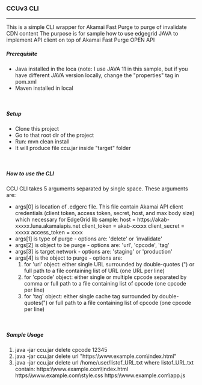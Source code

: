 <h3>CCUv3 CLI</h3>
<hr>
<p>
This is a simple CLI wrapper for Akamai Fast Purge to purge of invalidate CDN content
The purpose is for sample how to use edgegrid JAVA to implement API client on top of
Akamai Fast Purge OPEN API
</p>

<h5>Prerequisite</h5>
<ul>
    <li>Java installed in the loca (note: I use JAVA 11 in this sample, but if you have different JAVA version locally, change the "properties" tag in pom.xml</li>
    <li>Maven installed in local</li>
</ul>
<br>
<h5>Setup</h5>
<ul>
    <li>Clone this project</li>
    <li>Go to that root dir of the project</li>
    <li>Run: mvn clean install</li>
    <li>It will produce file ccu.jar inside "target" folder</li>
</ul>
<br>
<h5>How to use the CLI</h5>
<p>CCU CLI takes 5 arguments separated by single space. These arguments are:</p>
<ul>
   <li>
   args[0] is location of .edgerc file. This file contain Akamai API client credentials (client token,
   access token, secret, host, and max body size) which necessary for EdgeGrid lib
   sample:
   host = https://akab-xxxxx.luna.akamaiapis.net
   client_token = akab-xxxxx
   client_secret = xxxxx
   access_token = xxxx
   </li>
   <li>args[1] is type of purge - options are: 'delete' or 'invalidate'</li>
   <li>args[2] is object to be purge - options are: 'url', 'cpcode', 'tag'</li>
   <li>args[3] is target network - options are: 'staging' or 'production'</li>
   <li>
   args[4] is the object to purge - options are:
   <ol>
    <li>for 'url' object: either single URL surrounded by double-quotes (") or full path to a file containing list of URL (one URL per line)</li>
    <li>for 'cpcode' object: either single or multiple cpcode separated by comma or full path to a file containing list of cpcode (one cpcode per line)</li>
    <li>for 'tag' object: either single cache tag surrounded by double-quotes(") or full path to a file containing list of cpcode (one cpcode per line)</li>
   </ol>
   </li>
</ul>
<br>
<h5>Sample Usage</h5>
<ol>
    <li>java -jar ccu.jar delete cpcode 12345</li>
    <li>java -jar ccu.jar delete url "https:\\www.example.com\index.html"</li>
    <li>
    java -jar ccu.jar delete url /home/user/listof_URL.txt
       where listof_URL.txt contain:
       https:\\www.example.com\index.html
       https:\\www.example.com\style.css
       https:\\www.example.com\app.js
    </li>   
</ol>


